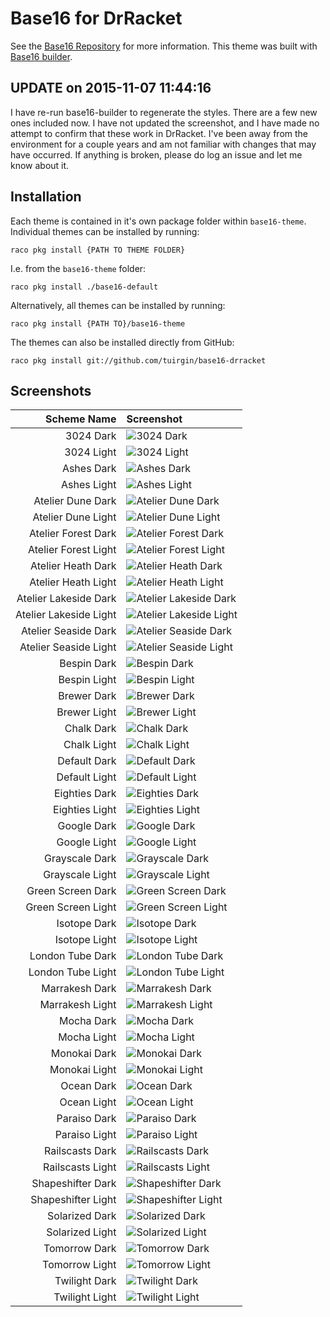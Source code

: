 # Base16 for DrRacket

See the [Base16 Repository](https://github.com/chriskempson/base16)
for more information. This theme was built with [Base16
builder](https://github.com/chriskempson/base16-builder).

## UPDATE on 2015-11-07 11:44:16

I have re-run base16-builder to regenerate the styles. There are a few new ones
included now. I have not updated the screenshot, and I have made no attempt to
confirm that these work in DrRacket. I've been away from the environment for a
couple years and am not familiar with changes that may have occurred. If
anything is broken, please do log an issue and let me know about it.

## Installation

Each theme is contained in it's own package folder within `base16-theme`.
Individual themes can be installed by running:

```shell
raco pkg install {PATH TO THEME FOLDER}
```

I.e. from the `base16-theme` folder:

```shell
raco pkg install ./base16-default
```

Alternatively, all themes can be installed by running:

```shell
raco pkg install {PATH TO}/base16-theme
```

The themes can also be installed directly from GitHub:

```shell
raco pkg install git://github.com/tuirgin/base16-drracket
```

## Screenshots

| Scheme Name            | Screenshot                                                                                     |
|-----------------------:|:-----------------------------------------------------------------------------------------------|
| 3024 Dark              | ![3024 Dark](./images/base16_3024_dark.png "3024 Dark")                                        |
| 3024 Light             | ![3024 Light](./images/base16_3024_light.png "3024 Light")                                     |
| Ashes Dark             | ![Ashes Dark](./images/base16_ashes_dark.png "Ashes Dark")                                     |
| Ashes Light            | ![Ashes Light](./images/base16_ashes_light.png "Ashes Light")                                  |
| Atelier Dune Dark      | ![Atelier Dune Dark](./images/base16_atelier_dune_dark.png "Atelier Dune Dark")                |
| Atelier Dune Light     | ![Atelier Dune Light](./images/base16_atelier_dune_light.png "Atelier Dune Light")             |
| Atelier Forest Dark    | ![Atelier Forest Dark](./images/base16_atelier_forest_dark.png "Atelier Forest Dark")          |
| Atelier Forest Light   | ![Atelier Forest Light](./images/base16_atelier_forest_light.png "Atelier Forest Light")       |
| Atelier Heath Dark     | ![Atelier Heath Dark](./images/base16_atelier_heath_dark.png "Atelier Heath Dark")             |
| Atelier Heath Light    | ![Atelier Heath Light](./images/base16_atelier_heath_light.png "Atelier Heath Light")          |
| Atelier Lakeside Dark  | ![Atelier Lakeside Dark](./images/base16_atelier_lakeside_dark.png "Atelier Lakeside Dark")    |
| Atelier Lakeside Light | ![Atelier Lakeside Light](./images/base16_atelier_lakeside_light.png "Atelier Lakeside Light") |
| Atelier Seaside Dark   | ![Atelier Seaside Dark](./images/base16_atelier_seaside_dark.png "Atelier Seaside Dark")       |
| Atelier Seaside Light  | ![Atelier Seaside Light](./images/base16_atelier_seaside_light.png "Atelier Seaside Light")    |
| Bespin Dark            | ![Bespin Dark](./images/base16_bespin_dark.png "Bespin Dark")                                  |
| Bespin Light           | ![Bespin Light](./images/base16_bespin_light.png "Bespin Light")                               |
| Brewer Dark            | ![Brewer Dark](./images/base16_brewer_dark.png "Brewer Dark")                                  |
| Brewer Light           | ![Brewer Light](./images/base16_brewer_light.png "Brewer Light")                               |
| Chalk Dark             | ![Chalk Dark](./images/base16_chalk_dark.png "Chalk Dark")                                     |
| Chalk Light            | ![Chalk Light](./images/base16_chalk_light.png "Chalk Light")                                  |
| Default Dark           | ![Default Dark](./images/base16_default_dark.png "Default Dark")                               |
| Default Light          | ![Default Light](./images/base16_default_light.png "Default Light")                            |
| Eighties Dark          | ![Eighties Dark](./images/base16_eighties_dark.png "Eighties Dark")                            |
| Eighties Light         | ![Eighties Light](./images/base16_eighties_light.png "Eighties Light")                         |
| Google Dark            | ![Google Dark](./images/base16_google_dark.png "Google Dark")                                  |
| Google Light           | ![Google Light](./images/base16_google_light.png "Google Light")                               |
| Grayscale Dark         | ![Grayscale Dark](./images/base16_grayscale_dark.png "Grayscale Dark")                         |
| Grayscale Light        | ![Grayscale Light](./images/base16_grayscale_light.png "Grayscale Light")                      |
| Green Screen Dark      | ![Green Screen Dark](./images/base16_green_screen_dark.png "Green Screen Dark")                |
| Green Screen Light     | ![Green Screen Light](./images/base16_green_screen_light.png "Green Screen Light")             |
| Isotope Dark           | ![Isotope Dark](./images/base16_isotope_dark.png "Isotope Dark")                               |
| Isotope Light          | ![Isotope Light](./images/base16_isotope_light.png "Isotope Light")                            |
| London Tube Dark       | ![London Tube Dark](./images/base16_london_tube_dark.png "London Tube Dark")                   |
| London Tube Light      | ![London Tube Light](./images/base16_london_tube_light.png "London Tube Light")                |
| Marrakesh Dark         | ![Marrakesh Dark](./images/base16_marrakesh_dark.png "Marrakesh Dark")                         |
| Marrakesh Light        | ![Marrakesh Light](./images/base16_marrakesh_light.png "Marrakesh Light")                      |
| Mocha Dark             | ![Mocha Dark](./images/base16_mocha_dark.png "Mocha Dark")                                     |
| Mocha Light            | ![Mocha Light](./images/base16_mocha_light.png "Mocha Light")                                  |
| Monokai Dark           | ![Monokai Dark](./images/base16_monokai_dark.png "Monokai Dark")                               |
| Monokai Light          | ![Monokai Light](./images/base16_monokai_light.png "Monokai Light")                            |
| Ocean Dark             | ![Ocean Dark](./images/base16_ocean_dark.png "Ocean Dark")                                     |
| Ocean Light            | ![Ocean Light](./images/base16_ocean_light.png "Ocean Light")                                  |
| Paraiso Dark           | ![Paraiso Dark](./images/base16_paraiso_dark.png "Paraiso Dark")                               |
| Paraiso Light          | ![Paraiso Light](./images/base16_paraiso_light.png "Paraiso Light")                            |
| Railscasts Dark        | ![Railscasts Dark](./images/base16_railscasts_dark.png "Railscasts Dark")                      |
| Railscasts Light       | ![Railscasts Light](./images/base16_railscasts_light.png "Railscasts Light")                   |
| Shapeshifter Dark      | ![Shapeshifter Dark](./images/base16_shapeshifter_dark.png "Shapeshifter Dark")                |
| Shapeshifter Light     | ![Shapeshifter Light](./images/base16_shapeshifter_light.png "Shapeshifter Light")             |
| Solarized Dark         | ![Solarized Dark](./images/base16_solarized_dark.png "Solarized Dark")                         |
| Solarized Light        | ![Solarized Light](./images/base16_solarized_light.png "Solarized Light")                      |
| Tomorrow Dark          | ![Tomorrow Dark](./images/base16_tomorrow_dark.png "Tomorrow Dark")                            |
| Tomorrow Light         | ![Tomorrow Light](./images/base16_tomorrow_light.png "Tomorrow Light")                         |
| Twilight Dark          | ![Twilight Dark](./images/base16_twilight_dark.png "Twilight Dark")                            |
| Twilight Light         | ![Twilight Light](./images/base16_twilight_light.png "Twilight Light")                         |
